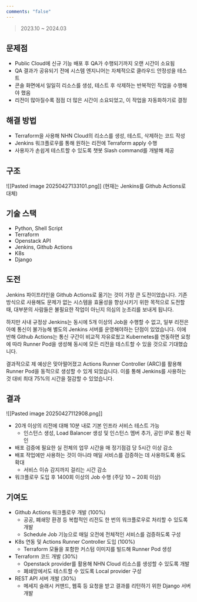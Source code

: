 ```yaml
---
comments: "false"
---
```

> 2023.10 ~ 2024.03
## 문제점
- Public Cloud에 신규 기능 배포 후 QA가 수행되기까지 오랜 시간이 소요됨
- QA 결과가 공유되기 전에 시스템 엔지니어는 자체적으로 클라우드 안정성을 테스트
- 콘솔 화면에서 일일히 리소스를 생성, 테스트 후 삭제하는 반복적인 작업을 수행해야 했음
- 리전이 많아질수록 점점 더 많은 시간이 소요되었고, 이 작업을 자동화하기로 결정
## 해결 방법
- Terraform을 사용해 NHN Cloud의 리소스를 생성, 테스트, 삭제하는 코드 작성
- Jenkins 워크플로우를 통해 원하는 리전에 Terraform apply 수행
- 사용자가 손쉽게 테스트할 수 있도록 챗봇 Slash command를 개발해 제공
## 구조

![[Pasted image 20250427133101.png]]
(현재는 Jenkins를 Github Actions로 대체)
## 기술 스택
- Python, Shell Script
- Terraform
- Openstack API
- Jenkins, Github Actions
- K8s
- Django
## 도전
Jenkins 파이프라인을 Github Actions로 옮기는 것이 가장 큰 도전이었습니다.
기존 방식으로 사용해도 문제가 없는 시스템을 효율성을 향상시키기 위한 목적으로 도전할 때, 대부분의 사람들은 불필요한 작업이 아닌지 의심의 눈초리를 보내게 됩니다.

하지만 사내 규정상 Jenkins는 동시에 5개 이상의 Job을 수행할 수 없고, 일부 리전은 아예 통신이 불가능해 별도의 Jenkins 서버를 운영해야하는 단점이 있었습니다.
이에 반해 Github Actions는 통신 구간이 비교적 자유로웠고 Kubernetes를 연동하면 요청에 따라 Runner Pod을 생성해 동시에 모든 리전을 테스트할 수 있을 것으로 기대했습니다.

결과적으로 제 예상은 맞아떨어졌고 Actions Runner Controller (ARC)를 활용해 Runner Pod을 동적으로 생성할 수 있게 되었습니다. 이를 통해 Jenkins를 사용하는 것 대비 최대 75%의 시간을 절감할 수 있었습니다.
## 결과

![[Pasted image 20250427112908.png]]
- 20개 이상의 리전에 대해 10분 내로 기본 인프라 서비스 테스트 가능
	- 인스턴스 생성, Load Balancer 생성 및 인스턴스 멤버 추가, 공인 IP로 통신 확인
- 배포 검증에 필요한 실 전체의 업무 시간을 매 정기점검 당 5시간 이상 감소
- 배포 작업에만 사용하는 것이 아니라 매일 서비스를 검증하는 데 사용하도록 용도 확대
	- 서비스 이슈 감지까지 걸리는 시간 감소
- 워크플로우 도입 후 1400회 이상의 Job 수행 (주당 10 ~ 20회 이상)
## 기여도
- Github Actions 워크플로우 개발 (100%)
	- 공공, 폐쇄망 환경 등 복합적인 리전도 한 번의 워크플로우로 처리할 수 있도록 개발
	- Schedule Job 기능으로 매일 오전에 전체적인 서비스를 검증하도록 구성
- K8s 연동 및 Actions Runner Controller 도입 (100%)
	- Terraform 모듈을 포함한 커스텀 이미지를 빌드해 Runner Pod 생성
- Terraform 코드 개발 (30%)
	- Openstack provider를 활용해 NHN Cloud 리소스를 생성할 수 있도록 개발
	- 폐쇄망에서도 테스트할 수 있도록 Local provider 구성
- REST API 서버 개발 (30%)
	- 메세지 슬래시 커맨드, 웹훅 등 요청을 받고 결과를 리턴하기 위한 Django 서버 개발
